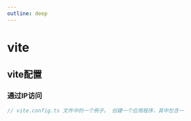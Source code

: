 ```yaml
---
outline: deep
---
```

# vite

## vite配置

### 通过IP访问
```js
// vite.config.ts 文件中的一个例子。 创建一个应用程序，其中包含一
```